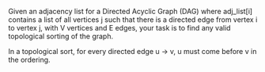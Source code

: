 Given an adjacency list for a Directed Acyclic Graph (DAG) where adj_list[i] contains a list of all vertices j such that there is a directed edge from vertex i to vertex j, with  V  vertices and E  edges, your task is to find any valid topological sorting of the graph.

 

In a topological sort, for every directed edge u -> v,  u must come before v in the ordering.